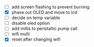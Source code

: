 - [ ] add screen flashing to prevent burning
- [x] phase out OLED and move to lcd
- [ ] decide on temp variable
- [ ] disable oled option
- [ ] add millis to peristaltic pump call
- [ ] wifi multi
- [x] reset after changing wifi
